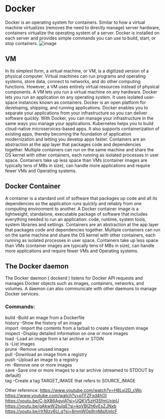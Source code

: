 # Docker
Docker is an operating system for containers. 
Similar to how a virtual machine virtualizes (removes the need to directly manage) server hardware, containers virtualize the operating system of a server. 
Docker is installed on each server and provides simple commands you can use to build, start, or stop containers.
![image](https://github.com/user-attachments/assets/76d56f45-9bc8-4180-b23f-a20458995964)  

## VM
In its simplest form, a virtual machine, or VM, is a digitized version of a physical computer. Virtual machines can run programs and operating systems, store data, connect to networks, and do other computing functions. However, a VM uses entirely virtual resources instead of physical components.
A VM lets you run a virtual machine on any hardware. Docker lets you run an application on any operating system. It uses isolated user-space instances known as containers.
Docker is an open platform for developing, shipping, and running applications. 
Docker enables you to separate your applications from your infrastructure so you can deliver software quickly. 
With Docker, you can manage your infrastructure in the same ways you manage your applications.
Kubernetes helps you to build cloud-native microservices-based apps. 
It also supports containerization of existing apps, thereby becoming the foundation of application modernization and letting you develop apps faster.
Containers are an abstraction at the app layer that packages code and dependencies together. 
Multiple containers can run on the same machine and share the OS kernel with other containers, each running as isolated processes in user space. 
Containers take up less space than VMs (container images are typically tens of MBs in size), can handle more applications and require fewer VMs and Operating systems.
## Docker Container
A container is a standard unit of software that packages up code and all its dependencies so the application runs quickly and reliably from one computing environment to another. 
A Docker container image is a lightweight, standalone, executable package of software that includes everything needed to run an application: code, runtime, system tools, system libraries and settings.
Containers are an abstraction at the app layer that packages code and dependencies together. 
Multiple containers can run on the same machine and share the OS kernel with other containers, each running as isolated processes in user space. 
Containers take up less space than VMs (container images are typically tens of MBs in size), can handle more applications and require fewer VMs and Operating systems.
## The Docker daemon 
The Docker daemon ( dockerd ) listens for Docker API requests and manages Docker objects such as images, containers, networks, and volumes. A daemon can also communicate with other daemons to manage Docker services.  
### Commands:   
  build       -Build an image from a Dockerfile  
  history     -Show the history of an image  
  import      -Import the contents from a tarball to create a filesystem image  
  inspect     -Display detailed information on one or more images  
  load        -Load an image from a tar archive or STDIN  
  ls          -List images  
  prune       -Remove unused images  
  pull        -Download an image from a registry  
  push        -Upload an image to a registry  
  rm          -Remove one or more images  
  save        -Save one or more images to a tar archive (streamed to STDOUT by default)  
  tag         -Create a tag TARGET_IMAGE that refers to SOURCE_IMAGE  

Other reference: https://www.youtube.com/watch?v=H8Lyj2D_cWo  
https://www.youtube.com/watch?v=pTFZFxd4hOI  
https://youtu.be/C-bX86AgyiA?si=UQKV5zH3SfmUxjpU  
https://youtu.be/gAkwW2tuIqE?si=koVBI2h6yEsZJNxb  
https://youtu.be/rIrNIzy6U_g?si=8mmW0p9rnMqXmlcF  



